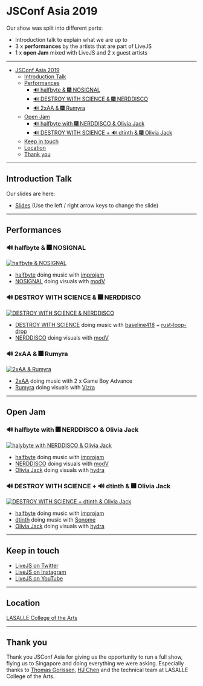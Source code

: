 # JSConf Asia 2019

Our show was split into different parts:

* Introduction talk to explain what we are up to
* 3 x **performances** by the artists that are part of LiveJS
* 1 x **open Jam** mixed with LiveJS and 2 x guest artists

---

- [JSConf Asia 2019](#jsconf-asia-2019)
  - [Introduction Talk](#introduction-talk)
  - [Performances](#performances)
    - [🔊 halfbyte & 🎆 NOSIGNAL](#%F0%9F%94%8A-halfbyte--%F0%9F%8E%86-nosignal)
    - [🔊 DESTROY WITH SCIENCE & 🎆 NERDDISCO](#%F0%9F%94%8A-destroy-with-science--%F0%9F%8E%86-nerddisco)
    - [🔊 2xAA & 🎆 Rumyra](#%F0%9F%94%8A-2xaa--%F0%9F%8E%86-rumyra)
  - [Open Jam](#open-jam)
    - [🔊 halfbyte with 🎆 NERDDISCO & Olivia Jack](#%F0%9F%94%8A-halfbyte-with-%F0%9F%8E%86-nerddisco--olivia-jack)
    - [🔊 DESTROY WITH SCIENCE + 🔊 dtinth & 🎆 Olivia Jack](#%F0%9F%94%8A-destroy-with-science--%F0%9F%94%8A-dtinth--%F0%9F%8E%86-olivia-jack)
  - [Keep in touch](#keep-in-touch)
  - [Location](#location)
  - [Thank you](#thank-you)

---

## Introduction Talk

Our slides are here: 

* [Slides](https://livejs.github.io/JSConfAsia-2019) (Use the left / right arrow keys to change the slide)

---

## Performances

### 🔊 halfbyte & 🎆 NOSIGNAL

[![halfbyte & NOSIGNAL](http://img.youtube.com/vi/vjivgO4mJLI/0.jpg)](http://www.youtube.com/watch?v=vjivgO4mJLI "halfbyte & NOSIGNAL")

* [halfbyte](https://twitter.com/halfbyte) doing music with [improjam](https://github.com/halfbyte/improjam)
* [NOSIGNAL](https://twitter.com/_____nosignal) doing visuals with [modV](https://modv.js.org/)

### 🔊 DESTROY WITH SCIENCE & 🎆 NERDDISCO

[![DESTROY WITH SCIENCE & NERDDISCO](http://img.youtube.com/vi/yMbfu5QiS7c/0.jpg)](http://www.youtube.com/watch?v=yMbfu5QiS7c "DESTROY WITH SCIENCE & NERDDISCO")

* [DESTROY WITH SCIENCE](https://twitter.com/MattMcKegg) doing music with [baseline418](https://github.com/livejs/baseline418) + [rust-loop-drop](https://github.com/mmckegg/rust-loop-drop)
* [NERDDISCO](https://twitter.com/TimPietrusky) doing visuals with [modV](https://modv.js.org)

### 🔊 2xAA & 🎆 Rumyra

[![2xAA & Rumyra](http://img.youtube.com/vi/2IdVZ8Euv20/0.jpg)](http://www.youtube.com/watch?v=2IdVZ8Euv20 "2xAA & Rumyra")

* [2xAA](https://twitter.com/_2xaa) doing music with 2 x Game Boy Advance
* [Rumyra](https://twitter.com/Rumyra) doing visuals with [Vizra](https://github.com/Rumyra/Vizra)


---

## Open Jam

### 🔊 halfbyte with 🎆 NERDDISCO & Olivia Jack

[![halybyte with NERDDISCO & Olivia Jack](http://img.youtube.com/vi/IjuICGSpV0M/0.jpg)](http://www.youtube.com/watch?v=IjuICGSpV0M "halybyte with NERDDISCO & Olivia Jack")

* [halfbyte](https://twitter.com/halfbyte) doing music with [improjam](https://github.com/halfbyte/improjam)
* [NERDDISCO](https://twitter.com/TimPietrusky) doing visuals with [modV](https://modv.js.org)
* [Olivia Jack](https://twitter.com/_ojack_) doing visuals with [hydra](https://hydra-editor.glitch.me/)


### 🔊 DESTROY WITH SCIENCE + 🔊 dtinth & 🎆 Olivia Jack

[![DESTROY WITH SCIENCE + dtinth & Olivia Jack](http://img.youtube.com/vi/b2SJn4SWKVU/0.jpg)](http://www.youtube.com/watch?v=b2SJn4SWKVU "DESTROY WITH SCIENCE + dtinth & Olivia Jack")

* [halfbyte](https://twitter.com/halfbyte) doing music with [improjam](https://github.com/halfbyte/improjam)
* [dtinth](https://twitter.com/TimPietrusky) doing music with [Sonome](https://midi.dt.in.th/#/sonome)
* [Olivia Jack](https://twitter.com/_ojack_) doing visuals with [hydra](https://hydra-editor.glitch.me/)

---

## Keep in touch

* [LiveJS on Twitter](https://twitter.com/LiveJS_network)
* [LiveJS on Instagram](https://www.instagram.com/livejs_network)
* [LiveJS on YouTube](https://www.youtube.com/channel/UCsynCRSmZBuLYQSQKqbcfaQ)

---

## Location

[LASALLE College of the Arts](https://goo.gl/maps/MrtanTkweh4nydHq6)

---

## Thank you

Thank you JSConf Asia for giving us the opportunity to run a full show, flying us to Singapore and doing everything we were asking. Especially thanks to [Thomas Gorissen](https://twitter.com/serrynaimo), [HJ Chen](https://twitter.com/hj_chen) and the technical team at LASALLE College of the Arts. 

